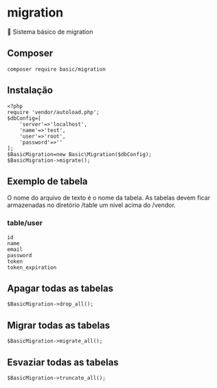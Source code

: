 # migration
:pencil: Sistema básico de migration

## Composer
	composer require basic/migration

## Instalação
```
<?php
require 'vendor/autoload.php';
$dbConfig=[
	'server'=>'localhost',
	'name'=>'test',
	'user'=>'root',
	'password'=>''
];
$BasicMigration=new Basic\Migration($dbConfig);
$BasicMigration->migrate();
```
## Exemplo de tabela
O nome do arquivo de texto é o nome da tabela. As tabelas devem ficar armazenadas no diretório /table um nivel acima do /vendor.

### table/user
```
id
name
email
password
token
token_expiration
```

## Apagar todas as tabelas
	$BasicMigration->drop_all();

## Migrar todas as tabelas
	$BasicMigration->migrate_all();

## Esvaziar todas as tabelas
	$BasicMigration->truncate_all();
